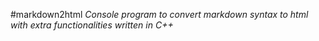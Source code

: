 #markdown2html
*Console program to convert markdown syntax to html with extra functionalities written in C++*


